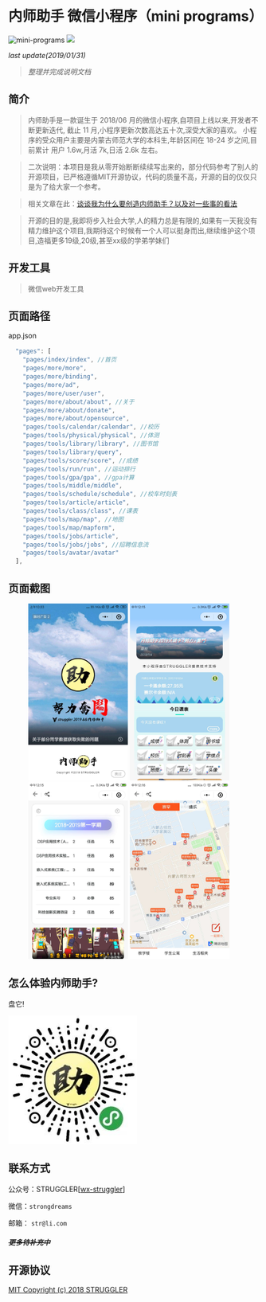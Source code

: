 # 内师助手  微信小程序（mini programs）


![mini-programs](https://img.shields.io/badge/language-mini%20programs-brightgreen.svg)
[![](https://img.shields.io/badge/license-MIT-red.svg)](https://github.com/strugglerx/gpaCalculator/blob/master/LICENSE)

*last update(2019/01/31)*

>*整理并完成说明文档*


## 简介
>  内师助手是一款诞生于 2018/06 月的微信小程序,自项目上线以来,开发者不断更新迭代, 截止 11 月,小程序更新次数高达五十次,深受大家的喜欢。
小程序的受众用户主要是内蒙古师范大学的本科生,年龄区间在 18-24 岁之间,目前累计
用户 1.6w,月活 7k,日活 2.6k 左右。

> 二次说明：本项目是我从零开始断断续续写出来的，部分代码参考了别人的开源项目，已严格遵循MIT开源协议，代码的质量不高，开源的目的仅仅只是为了给大家一个参考。

>  相关文章在此：[谈谈我为什么要创造内师助手？以及对一些事的看法](https://mp.weixin.qq.com/s?__biz=MjM5NTk0MjYyMA==&mid=2651014094&idx=1&sn=c88613e284ddaeb7aa8b4af553387bc9&chksm=bd073a7d8a70b36b4f6553ad3e9ab9799955e3f507914bfeb08ecc547afc7165800f2c00dec5&token=230111624&lang=zh_CN#rd)

> 开源的目的是,我即将步入社会大学,人的精力总是有限的,如果有一天我没有精力维护这个项目,我期待这个时候有一个人可以挺身而出,继续维护这个项目,造福更多19级,20级,甚至xx级的学弟学妹们


## 开发工具

>微信web开发工具


## 页面路径

app.json

``` javascript
  "pages": [
    "pages/index/index", //首页
    "pages/more/more", 
    "pages/more/binding", 
    "pages/more/ad",  
    "pages/more/user/user",
    "pages/more/about/about", //关于
    "pages/more/about/donate",
    "pages/more/about/opensource",
    "pages/tools/calendar/calendar", //校历
    "pages/tools/physical/physical", //体测
    "pages/tools/library/library", //图书馆
    "pages/tools/library/query", 
    "pages/tools/score/score", //成绩
    "pages/tools/run/run", //运动排行
    "pages/tools/gpa/gpa", //gpa计算
    "pages/tools/middle/middle", 
    "pages/tools/schedule/schedule", //校车时刻表
    "pages/tools/article/article", 
    "pages/tools/class/class", //课表
    "pages/tools/map/map", //地图
    "pages/tools/map/mapform",
    "pages/tools/jobs/article",
    "pages/tools/jobs/jobs", //招聘信息流
    "pages/tools/avatar/avatar"  
  ],
```

## 页面截图
<figure class="third">
    <img src="./微信图片_20190131121800.jpg" width="200" >
    <img src="./微信图片_20190131121708.jpg" width="200">
    <img src="./微信图片_20190131121732.jpg" width="200">
    <img src="./微信图片_20190131121747.jpg" width="200">
</figure>

## 怎么体验内师助手?


盘它!

![](./gg_20180603205458.jpg)

## 联系方式

公众号：STRUGGLER[[wx-struggler](https://mp.weixin.qq.com/s/KOydGJa7D3dJzl9fvOUTQg)]

微信：`strongdreams`

邮箱： `str@li.com`



##### ~~更多待补充中~~


## 开源协议

[MIT Copyright (c) 2018 STRUGGLER](https://github.com/strugglerx/nsEngine/blob/master/LICENSE)
